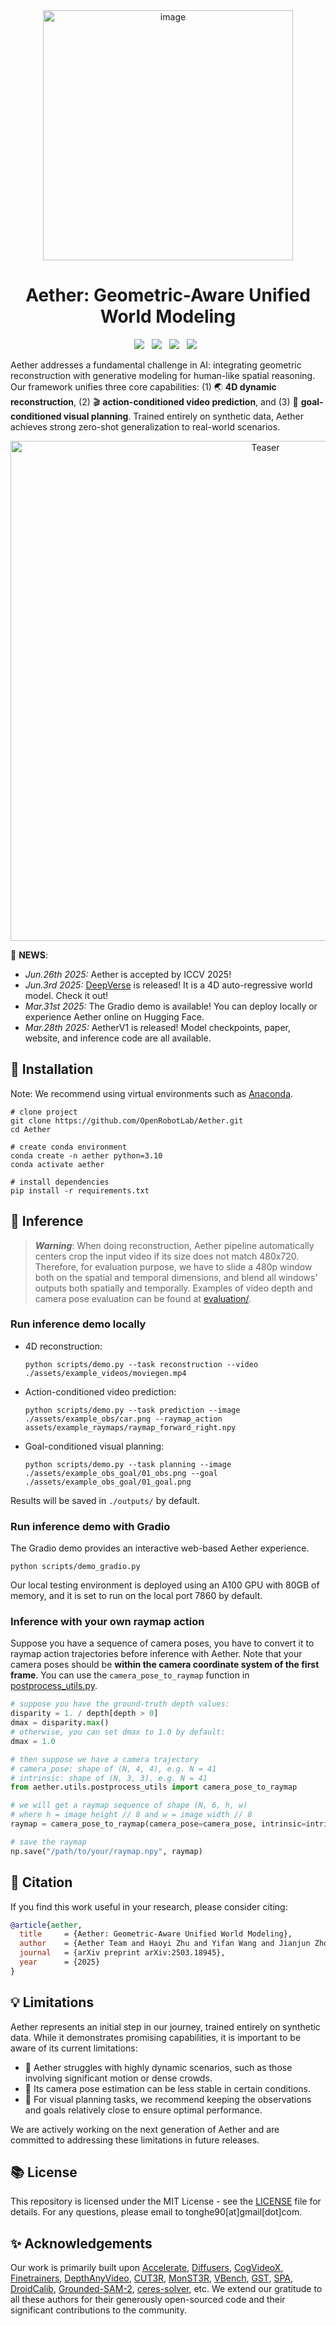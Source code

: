 <div align="center">
  <img width="400" alt="image" src="assets/logo_zheng.png">
  <!-- <br> -->
</div>

<div align="center">

# Aether: Geometric-Aware Unified World Modeling

</div>

<div align="center">
<a href='https://arxiv.org/abs/2503.18945'><img src='https://img.shields.io/badge/arXiv-2503.18945-red'></a> &nbsp;
<a href='https://aether-world.github.io'><img src='https://img.shields.io/badge/Project-Page-Green'></a> &nbsp;
<a href='https://huggingface.co/AetherWorldModel/AetherV1'><img src='https://img.shields.io/badge/Model-Weights-yellow'></a> &nbsp;
<a href='https://huggingface.co/spaces/AmberHeart/AetherV1'><img src='https://img.shields.io/badge/%F0%9F%A4%97%20Hugging%20Face-Demo%20-blue'></a> &nbsp;
</div>

Aether addresses a fundamental challenge in AI: integrating geometric reconstruction with generative modeling 
for human-like spatial reasoning. Our framework unifies three core capabilities: (1) 🌏 **4D dynamic reconstruction**, 
(2) 🎬 **action-conditioned video prediction**, and (3) 🎯 **goal-conditioned visual planning**. Trained entirely on 
synthetic data, Aether achieves strong zero-shot generalization to real-world scenarios.

<div align="center">
    <img src="assets/teaser.png" alt="Teaser" width="800"/>
</div>

:partying_face: **NEWS**: 

- *Jun.26th 2025:* Aether is accepted by ICCV 2025!
- *Jun.3rd 2025:* [DeepVerse](https://github.com/SOTAMak1r/DeepVerse) is released! It is a 4D auto-regressive world model. Check it out!
- *Mar.31st 2025:* The Gradio demo is available! You can deploy locally or experience Aether online on Hugging Face.
- *Mar.28th 2025:* AetherV1 is released! Model checkpoints, paper, website, and inference code are all available.


## :hammer: Installation

Note: We recommend using virtual environments such as [Anaconda](https://www.anaconda.com/).

```console
# clone project
git clone https://github.com/OpenRobotLab/Aether.git
cd Aether

# create conda environment
conda create -n aether python=3.10
conda activate aether

# install dependencies
pip install -r requirements.txt
```

## :rocket: Inference

> ***Warning***: When doing reconstruction, Aether pipeline automatically centers crop the input video if its size does not match 480x720. 
Therefore, for evaluation purpose, we have to slide a 480p window both on the spatial and temporal dimensions, 
and blend all windows' outputs both spatially and temporally. Examples of video depth and camera pose evaluation can be found at [evaluation/](evaluation/).

### Run inference demo locally

- 4D reconstruction:
  ```console
  python scripts/demo.py --task reconstruction --video ./assets/example_videos/moviegen.mp4
  ```

- Action-conditioned video prediction:
  ```console
  python scripts/demo.py --task prediction --image ./assets/example_obs/car.png --raymap_action assets/example_raymaps/raymap_forward_right.npy
  ```

- Goal-conditioned visual planning:
  ```console
  python scripts/demo.py --task planning --image ./assets/example_obs_goal/01_obs.png --goal ./assets/example_obs_goal/01_goal.png
  ```

Results will be saved in `./outputs/` by default.

### Run inference demo with Gradio

The Gradio demo provides an interactive web-based Aether experience.

```shell
python scripts/demo_gradio.py
```

Our local testing environment is deployed using an A100 GPU with 80GB of memory, and it is set to run on the local port 7860 by default.

### Inference with your own raymap action

Suppose you have a sequence of camera poses, you have to convert it to raymap action trajectories before inference with Aether. 
Note that your camera poses should be **within the camera coordinate system of the first frame**.
You can use the `camera_pose_to_raymap` function in [postprocess_utils.py](aether/utils/postprocess_utils.py).

```python
# suppose you have the ground-truth depth values:
disparity = 1. / depth[depth > 0]
dmax = disparity.max()
# otherwise, you can set dmax to 1.0 by default:
dmax = 1.0

# then suppose we have a camera trajectory
# camera_pose: shape of (N, 4, 4), e.g. N = 41
# intrinsic: shape of (N, 3, 3), e.g. N = 41
from aether.utils.postprocess_utils import camera_pose_to_raymap

# we will get a raymap sequence of shape (N, 6, h, w) 
# where h = image height // 8 and w = image width // 8
raymap = camera_pose_to_raymap(camera_pose=camera_pose, intrinsic=intrinsic, dmax=dmax)

# save the raymap
np.save("/path/to/your/raymap.npy", raymap)
```





## :pencil: Citation
If you find this work useful in your research, please consider citing:

```bibtex
@article{aether,
  title     = {Aether: Geometric-Aware Unified World Modeling},
  author    = {Aether Team and Haoyi Zhu and Yifan Wang and Jianjun Zhou and Wenzheng Chang and Yang Zhou and Zizun Li and Junyi Chen and Chunhua Shen and Jiangmiao Pang and Tong He},
  journal   = {arXiv preprint arXiv:2503.18945},
  year      = {2025}
}
```

## :bulb: Limitations

Aether represents an initial step in our journey, trained entirely on synthetic data. While it demonstrates promising capabilities, it is important to be aware of its current limitations:

- 🔄 Aether struggles with highly dynamic scenarios, such as those involving significant motion or dense crowds.
- 📸 Its camera pose estimation can be less stable in certain conditions.  
- 📐 For visual planning tasks, we recommend keeping the observations and goals relatively close to ensure optimal performance.  

We are actively working on the next generation of Aether and are committed to addressing these limitations in future releases.

## :books: License
This repository is licensed under the MIT License - see the [LICENSE](LICENSE) file for details. For any questions, please email to tonghe90[at]gmail[dot]com.

## :sparkles: Acknowledgements
Our work is primarily built upon 
[Accelerate](https://github.com/huggingface/accelerate), 
[Diffusers](https://github.com/huggingface/diffusers), 
[CogVideoX](https://github.com/THUDM/CogVideo), 
[Finetrainers](https://github.com/a-r-r-o-w/finetrainers), 
[DepthAnyVideo](https://github.com/Nightmare-n/DepthAnyVideo), 
[CUT3R](https://github.com/CUT3R/CUT3R), 
[MonST3R](https://github.com/Junyi42/monst3r), 
[VBench](https://github.com/Vchitect/VBench),
[GST](https://github.com/SOTAMak1r/GST), 
[SPA](https://github.com/HaoyiZhu/SPA), 
[DroidCalib](https://github.com/boschresearch/DroidCalib),
[Grounded-SAM-2](https://github.com/IDEA-Research/Grounded-SAM-2),
[ceres-solver](https://github.com/ceres-solver/ceres-solver), etc.
We extend our gratitude to all these authors for their generously open-sourced code and their significant contributions to the community.

